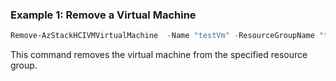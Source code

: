### Example 1: Remove a Virtual Machine 
```powershell
Remove-AzStackHCIVMVirtualMachine  -Name "testVm" -ResourceGroupName "test-rg"

```
This command removes the virtual machine from the specified resource group. 



